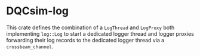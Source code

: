 # DQCsim-log

This crate defines the combination of a `LogThread` and `LogProxy` both implementing `log::Log` to start a dedicated logger thread and logger proxies forwarding their log records to the dedicated logger thread via a `crossbeam_channel`.
